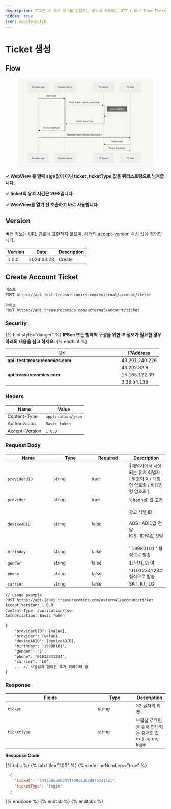 ```yaml
---
description: 로그인 시 추가 정보를 전달하는 방식에 사용되는 OTT ( One-Time Ticket ) 생성 가이드입니다.
hidden: true
icon: mobile-notch
---
```


# Ticket 생성

## Flow

<figure><img src=".gitbook/assets/image (1).png" alt=""><figcaption></figcaption></figure>

&#x20;**✓ WebView 를 열때 sign값이 아닌 ticket, ticketType 값을 쿼리스트링으로 넘겨줍니다.**

&#x20;**✓ ticket의 유효 시간은 20초입니다.**&#x20;

&#x20;**✓ WebView를 열기 전 호출하고 바로 사용합니다.**

## Version

버전 정보는 URL 경로에 표현하지 않으며, 헤더의 accept-version 속성 값에 정의합니다.

| Version | Date       | Description |
| ------- | ---------- | ----------- |
| 1.0.0   | 2024.03.28 | Create      |

## Create Account Ticket

```
테스트
POST https://api-test.treasurecomics.com/external/account/ticket

라이브
POST https://api.treasurecomics.com/external/account/ticket
```

### Security

{% hint style="danger" %}
**IPSec 또는 방화벽 구성을 위한 IP 정보가 필요한 경우 아래의 내용을 참고 하세요.**
{% endhint %}

<table><thead><tr><th width="344">Url</th><th>IPAddress</th></tr></thead><tbody><tr><td><strong>api-test.treasurecomics.com</strong></td><td>43.201.240.226</td></tr><tr><td></td><td>43.202.82.8</td></tr><tr><td><strong>api.treasurecomics.com</strong></td><td>15.165.122.39</td></tr><tr><td></td><td>3.38.54.136</td></tr></tbody></table>

### Heders

| Name           | Value              |
| -------------- | ------------------ |
| Content-Type   | `application/json` |
| Authorization  | `Basic token`      |
| Accept-Version | `1.0.0`            |

### **Request Body**

<table data-full-width="false"><thead><tr><th width="158.63671875">Name</th><th width="141">Type</th><th width="127">Required</th><th>Description</th></tr></thead><tbody><tr><td><code>providerUID</code></td><td>string</td><td>true</td><td>채널사에서 사용되는 유저 식별자 <br>( 암호화 X / 대칭형 암호화 / 비대칭형 암호화 )</td></tr><tr><td><code>provider</code></td><td>string</td><td>true</td><td>'channel' 값 고정</td></tr><tr><td><code>deviceADID</code></td><td>string</td><td>false</td><td><p>광고 식별 ID </p><p>AOS : ADID값 전달<br>IOS : IDFA값 전달</p></td></tr><tr><td><code>birthday</code></td><td>string</td><td>false</td><td>' 19980101 ' 형식으로 발송</td></tr><tr><td><code>gender</code></td><td>string</td><td>false</td><td>1: 남자, 2: 여</td></tr><tr><td><code>phone</code></td><td>string</td><td>false</td><td>'01012341234' 형식으로 발송</td></tr><tr><td><code>carrier</code></td><td>string</td><td>false</td><td>SKT, KT, LG</td></tr></tbody></table>

```
// usage example
POST https://api-{env}.treasurecomics.com/external/account/ticket
Accept-Version: 1.0.0
Content-Type: application/json
Authorization: Basic Token

{
    "providerUID": {value},
    "provider": {value},
    "deviceADID": {deviceADID},
    "birthday": '19980101',
    "gender": '1',
    "phone": '01012341234',
    "carrier": 'LG',
    ... // 보물섬과 협의된 추가 파라미터 값
}
```

### **Response**

<table><thead><tr><th width="270">Fields</th><th width="106">Type</th><th>Description</th></tr></thead><tbody><tr><td><code>ticket</code></td><td>string</td><td>32 글자의 티켓</td></tr><tr><td><code>ticketType</code></td><td>string</td><td>보물섬 로그인을 위해 판단되는 유저의 값<br>ex ) agree, login</td></tr></tbody></table>

**Response Code**

{% tabs %}
{% tab title="200" %}
{% code lineNumbers="true" %}
```json
  {
    "ticket": "1432b8ea0b9311f09c8d02d57e3413e1",
    "ticketType": "login"
  }
```
{% endcode %}
{% endtab %}
{% endtabs %}







